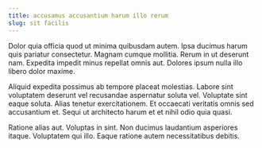 ```yaml
---
title: accusamus accusantium harum illo rerum
slug: sit facilis
---
```


Dolor quia officia quod ut minima quibusdam autem. Ipsa ducimus harum quis pariatur consectetur. Magnam cumque mollitia. Rerum in ut deserunt nam. Expedita impedit minus repellat omnis aut. Dolores ipsum nulla illo libero dolor maxime.

Aliquid expedita possimus ab tempore placeat molestias. Labore sint voluptatem deserunt vel recusandae aspernatur soluta vel. Voluptate sint eaque soluta. Alias tenetur exercitationem. Et occaecati veritatis omnis sed accusantium et. Sequi ut architecto harum et et nihil odio quia quasi.

Ratione alias aut. Voluptas in sint. Non ducimus laudantium asperiores itaque. Voluptatem qui illo. Eaque ratione autem necessitatibus debitis.
